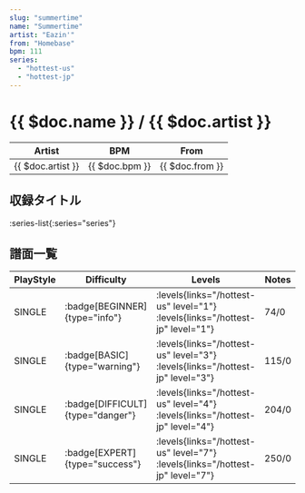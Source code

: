 ```yaml
---
slug: "summertime"
name: "Summertime"
artist: "Eazin'"
from: "Homebase"
bpm: 111
series:
  - "hottest-us"
  - "hottest-jp"
---
```


# {{ $doc.name }} / {{ $doc.artist }}

|Artist|BPM|From|
|------|---|----|
|{{ $doc.artist }}|{{ $doc.bpm }}|{{ $doc.from }}|

## 収録タイトル

:series-list{:series="series"}

## 譜面一覧

|PlayStyle|Difficulty|Levels|Notes|Movie|
|---------|----------|------|-----|-----|
|SINGLE| :badge[BEGINNER]{type="info"}| :levels{links="/hottest-us" level="1"} :levels{links="/hottest-jp" level="1"}|74/0||
|SINGLE| :badge[BASIC]{type="warning"}| :levels{links="/hottest-us" level="3"} :levels{links="/hottest-jp" level="3"}|115/0||
|SINGLE| :badge[DIFFICULT]{type="danger"}| :levels{links="/hottest-us" level="4"} :levels{links="/hottest-jp" level="4"}|204/0||
|SINGLE| :badge[EXPERT]{type="success"}| :levels{links="/hottest-us" level="7"} :levels{links="/hottest-jp" level="7"}|250/0||
